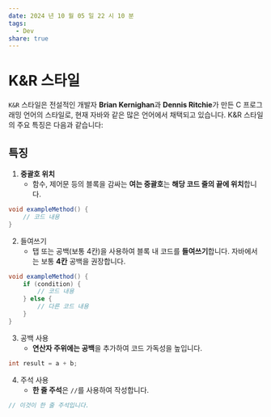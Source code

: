 ```yaml
---
date: 2024 년 10 월 05 일 22 시 10 분
tags:
  - Dev
share: true
---
```


# K&R 스타일

`K&R` 스타일은 전설적인 개발자 **Brian Kernighan**과 **Dennis Ritchie**가 만든 C 프로그래밍 언어의 스타일로, 현재 자바와 같은 많은 언어에서 채택되고 있습니다. K&R 스타일의 주요 특징은 다음과 같습니다:

## 특징

1. **중괄호 위치**
	*  함수, 제어문 등의 블록을 감싸는 **여는 중괄호**는 **해당 코드 줄의 끝에 위치**합니다.

``` java
void exampleMethod() {
    // 코드 내용
}
```

2. 들여쓰기
	* 탭 또는 공백(보통 4칸)을 사용하여 블록 내 코드를 **들여쓰기**합니다. 자바에서는 보통 **4칸** 공백을 권장합니다.
```java
void exampleMethod() { 
    if (condition) { 
        // 코드 내용 
    } else { 
        // 다른 코드 내용 
    } 
}
```

3. 공백 사용
	* **연산자 주위에는 공백**을 추가하여 코드 가독성을 높입니다.
```java
int result = a + b;
```

4. 주석 사용
	* **한 줄 주석**은 `//`를 사용하여 작성합니다.
```java
// 이것이 한 줄 주석입니다.
```